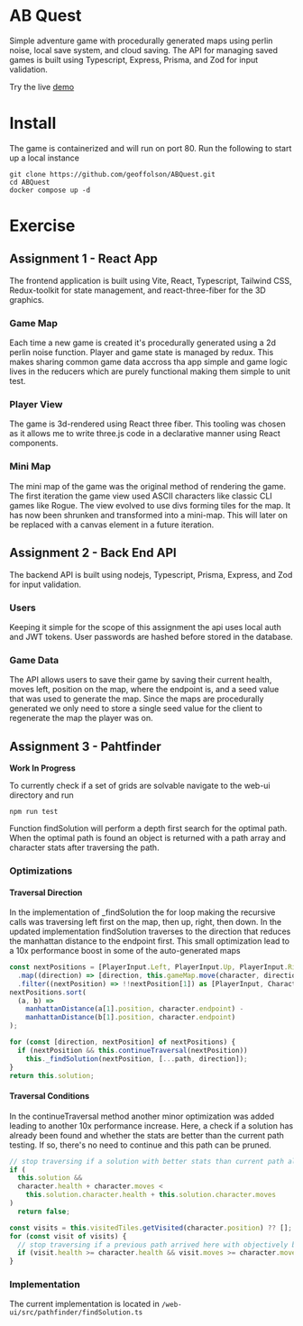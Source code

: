 # AB Quest

Simple adventure game with procedurally generated maps using perlin noise, local save system, and cloud saving. The API for managing saved games is built using Typescript, Express, Prisma, and Zod for input validation.

Try the live [demo](http://ec2-35-85-50-64.us-west-2.compute.amazonaws.com/)

# Install

The game is containerized and will run on port 80. Run the following to start up a local instance

```
git clone https://github.com/geoffolson/ABQuest.git
cd ABQuest
docker compose up -d
```

# Exercise

## Assignment 1 - React App

The frontend application is built using Vite, React, Typescript, Tailwind CSS, Redux-toolkit for state management, and react-three-fiber for the 3D graphics.

### Game Map

Each time a new game is created it's procedurally generated using a 2d perlin noise function. Player and game state is managed by redux. This makes sharing common game data accross tha app simple and game logic lives in the reducers which are purely functional making them simple to unit test.

### Player View

The game is 3d-rendered using React three fiber. This tooling was chosen as it allows me to write three.js code in a declarative manner using React components.

### Mini Map

The mini map of the game was the original method of rendering the game. The first iteration the game view used ASCII characters like classic CLI games like Rogue. The view evolved to use divs forming tiles for the map. It has now been shrunken and transformed into a mini-map. This will later on be replaced with a canvas element in a future iteration.

## Assignment 2 - Back End API

The backend API is built using nodejs, Typescript, Prisma, Express, and Zod for input validation.

### Users

Keeping it simple for the scope of this assignment the api uses local auth and JWT tokens. User passwords are hashed before stored in the database.

### Game Data

The API allows users to save their game by saving their current health, moves left, position on the map, where the endpoint is, and a seed value that was used to generate the map. Since the maps are procedurally generated we only need to store a single seed value for the client to regenerate the map the player was on.

## Assignment 3 - Pahtfinder

**Work In Progress**

To currently check if a set of grids are solvable navigate to the web-ui directory and run

```
npm run test
```

Function findSolution will perform a depth first search for the optimal path. When the optimal path is found an object is returned with a path array and character stats after traversing the path.

### Optimizations

#### Traversal Direction

In the implementation of \_findSolution the for loop making the recursive calls was traversing left first on the map, then up, right, then down. In the updated implementation findSolution traverses to the direction that reduces the manhattan distance to the endpoint first. This small optimization lead to a 10x performance boost in some of the auto-generated maps

```typescript
const nextPositions = [PlayerInput.Left, PlayerInput.Up, PlayerInput.Right, PlayerInput.Down]
  .map((direction) => [direction, this.gameMap.move(character, direction)])
  .filter((nextPosition) => !!nextPosition[1]) as [PlayerInput, CharacterState][];
nextPositions.sort(
  (a, b) =>
    manhattanDistance(a[1].position, character.endpoint) -
    manhattanDistance(b[1].position, character.endpoint)
);

for (const [direction, nextPosition] of nextPositions) {
  if (nextPosition && this.continueTraversal(nextPosition))
    this._findSolution(nextPosition, [...path, direction]);
}
return this.solution;
```

#### Traversal Conditions

In the continueTraversal method another minor optimization was added leading to another 10x performance increase. Here, a check if a solution has already been found and whether the stats are better than the current path testing. If so, there's no need to continue and this path can be pruned.

```typescript
// stop traversing if a solution with better stats than current path already exists
if (
  this.solution &&
  character.health + character.moves <
    this.solution.character.health + this.solution.character.moves
)
  return false;

const visits = this.visitedTiles.getVisited(character.position) ?? [];
for (const visit of visits) {
  // stop traversing if a previous path arrived here with objectively better stats
  if (visit.health >= character.health && visit.moves >= character.moves) return false;
}
```

### Implementation

The current implementation is located in `/web-ui/src/pathfinder/findSolution.ts`

